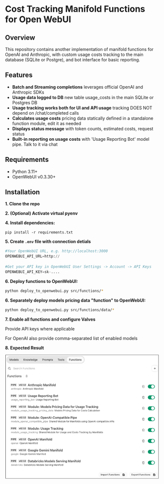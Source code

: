 # Cost Tracking Manifold Functions for Open WebUI

## Overview

This repository contains another implementation of manifold functions for OpenAI and Anthropic, with custom usage costs tracking to the main database (SQLite or Postgre), and bot interface for basic reporting.

## Features

- **Batch and Streaming completions** leverages official OpenAI and Anthropic SDKs
- **Usage data logged to DB** new table usage_costs in the main SQLite or Postgres DB
- **Usage tracking works both for UI and API usage** tracking DOES NOT depend on /chat/completed calls
- **Calculates usage costs** pricing data statically defined in a standalone function module, edit it as needed
- **Displays status message** with token counts, estimated costs, request status
- **Built-in reporting on usage costs** with 'Usage Reporting Bot' model pipe. Talk to it via chat

## Requirements

- Python 3.11+
- OpenWebUI v0.3.30+

## Installation

**1. Clone the repo**

**2. (Optional) Activate virtual pyenv**

**4. Install dependencies:**
   ```
   pip install -r requirements.txt
   ```

**5. Create `.env` file with connection detials**

   ```python
   #Your OpenWebUI URL, e.g. http://localhost:3000
   OPENWEBUI_API_URL=http:// 

   #Get your API key in OpenWebUI User Settings -> Account -> API Keys
   OPENWEBUI_API_KEY=sk-....  
   ```
   
**6. Deploy functions to OpenWebUI:**

   ```bash
   python deploy_to_openwebui.py src/functions/*
   ```
**6. Separately deploy models pricing data "function" to OpenWebUI:**

   ```bash
   python deploy_to_openwebui.py src/functions/data/*
   ```

**7. Enable all functions and configure Valves**
   
   Provide API keys where applicable
   
   For OpenAI also provide comma-separated list of enabled models

**8. Expected Result**

![Deployed Functions Screenshot](images/deployed_functions_screenshot.png)
